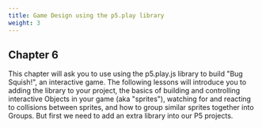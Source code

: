```yaml
---
title: Game Design using the p5.play library
weight: 3
---
```

## Chapter 6

This chapter will ask you to use using the p5.play.js library to build "Bug Squish!", an interactive game. The following lessons will introduce you to adding the library to your project, the basics of building and controlling interactive Objects in your game (aka "sprites"), watching for and reacting to collisions between sprites, and how to group similar sprites together into Groups. But first we need to add an extra library into our P5 projects.

